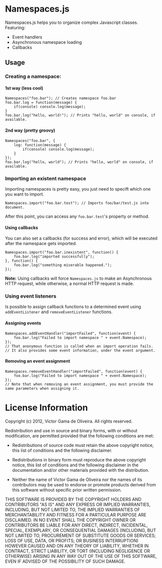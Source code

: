 Namespaces.js
=============
Namespaces.js helps you to organize complex Javascript classes. Featuring:

 * Event handlers
 * Asynchronous namespace loading
 * Callbacks

Usage
-----

### Creating a namespace:
#### 1st way (less cool)

    Namespaces("foo.bar"); // Creates namespace foo.bar
    foo.bar.log = function(message) {
        if(console) console.log(message);
    }
    foo.bar.log("hello, world!"); // Prints "hello, world" on console, if available.

#### 2nd way (pretty groovy)

    Namespaces("foo.bar", {
        log: function(message) {
            if(console) console.log(message);
        }
    });
    foo.bar.log("hello, world"); // Prints "hello, world" on console, if available.

### Importing an existent namespace
Importing namespaces is pretty easy, you just need to specift which one you want to import.

    Namespaces.import("foo.bar.test"); // Imports foo/bar/test.js into document.

After this point, you can access any `foo.bar.test`'s property or method.

#### Using callbacks
You can also set a callbacks (for success and error), which will be executed after the namespace gets imported.

    Namespaces.import("foo.bar.inexistent", function() {
        foo.bar.log("imported successfully");
    }, function() {
        foo.bar.log("something miserable happened.");
    });

**Note:** Using callbacks will force `Namespaces.js` to make an Asynchronous HTTP request, while otherwise, a normal HTTP request is made.

### Using event listeners
Is possible to assign callback functions to a determined event using `addEventListener` and `removeEventListener` functions.

#### Assigning events

    Namespaces.addEventHandler("importFailed", function(event) {
        foo.bar.log("Failed to import namespace " + event.Namespace);
    });
    // That anonymous function is called when an import operation fails. 
    // It also provides some event information, under the event argument.

#### Removing an event assignment

    Namespaces.removeEventHandler("importFailed", function(event) {
        foo.bar.log("Failed to import namespace " + event.Namespace);
    });
    // Note that when removing an event assignment, you must provide the same parameters when assigning it.
    

License Information
===================

Copyright (c) 2012, Victor Gama de Oliveira.
All rights reserved.

Redistribution and use in source and binary forms, with or without modification,
are permitted provided that the following conditions are met:

* Redistributions of source code must retain the above copyright notice,
  this list of conditions and the following disclaimer.

* Redistributions in binary form must reproduce the above copyright notice,
  this list of conditions and the following disclaimer in the documentation
  and/or other materials provided with the distribution.

* Neither the name of Victor Gama de Oliveira nor the names of its
  contributors may be used to endorse or promote products derived from this
  software without specific prior written permission.

THIS SOFTWARE IS PROVIDED BY THE COPYRIGHT HOLDERS AND CONTRIBUTORS "AS IS" AND
ANY EXPRESS OR IMPLIED WARRANTIES, INCLUDING, BUT NOT LIMITED TO, THE IMPLIED
WARRANTIES OF MERCHANTABILITY AND FITNESS FOR A PARTICULAR PURPOSE ARE
DISCLAIMED. IN NO EVENT SHALL THE COPYRIGHT OWNER OR CONTRIBUTORS BE LIABLE FOR
ANY DIRECT, INDIRECT, INCIDENTAL, SPECIAL, EXEMPLARY, OR CONSEQUENTIAL DAMAGES
(INCLUDING, BUT NOT LIMITED TO, PROCUREMENT OF SUBSTITUTE GOODS OR SERVICES;
LOSS OF USE, DATA, OR PROFITS; OR BUSINESS INTERRUPTION) HOWEVER CAUSED AND ON
ANY THEORY OF LIABILITY, WHETHER IN CONTRACT, STRICT LIABILITY, OR TORT
(INCLUDING NEGLIGENCE OR OTHERWISE) ARISING IN ANY WAY OUT OF THE USE OF THIS
SOFTWARE, EVEN IF ADVISED OF THE POSSIBILITY OF SUCH DAMAGE.
